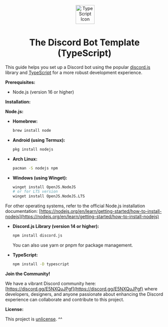 
<p align="center">
 <img src="https://upload.wikimedia.org/wikipedia/commons/thumb/4/4c/Typescript_logo_2020.svg/800px-Typescript_logo_2020.svg.png" alt="TypeScript Icon" width="60" height="60">
</p>

<h1 align="center">The Discord Bot Template (TypeScript)</h1>

This guide helps you set up a Discord bot using the popular [discord.js](https://discord.js.org/) library and [TypeScript](https://www.typescriptlang.org/) for a more robust development experience.

**Prerequisites:**

* Node.js (version 16 or higher)

**Installation:**

**Node.js:**

- **Homebrew:**
   ```bash
   brew install node
   ```
- **Android (using Termux):**
   ```bash
   pkg install nodejs
   ```
- **Arch Linux:**
   ```bash
   pacman -S nodejs npm
   ```
- **Windows (using Winget):**
   ```bash
   winget install OpenJS.NodeJS
   # or for LTS version
   winget install OpenJS.NodeJS.LTS
   ```

For other operating systems, refer to the official Node.js installation documentation: [https://nodejs.org/en/learn/getting-started/how-to-install-nodejs](https://nodejs.org/en/learn/getting-started/how-to-install-nodejs)

* **Discord.js Library (version 14 or higher):**

   ```bash
   npm install discord.js
   ```

   You can also use yarn or pnpm for package management.

* **TypeScript:**

   ```bash
   npm install -D typescript
   ```

**Join the Community!**

We have a vibrant Discord community here: [https://discord.gg/E5NXQuJPgf](https://discord.gg/E5NXQuJPgf) where developers, designers, and anyone passionate about enhancing the Discord experience can collaborate and contribute to this project.

**License:**

This project is [unlicense](./LICENSE). ^^
